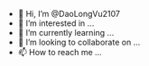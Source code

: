 - 👋 Hi, I’m @DaoLongVu2107
- 👀 I’m interested in ...
- 🌱 I’m currently learning ...
- 💞️ I’m looking to collaborate on ...
- 📫 How to reach me ...

<!---
DaoLongVu2107/DaoLongVu2107 is a ✨ special ✨ repository because its `README.md` (this file) appears on your GitHub profile.
You can click the Preview link to take a look at your changes.
--->
